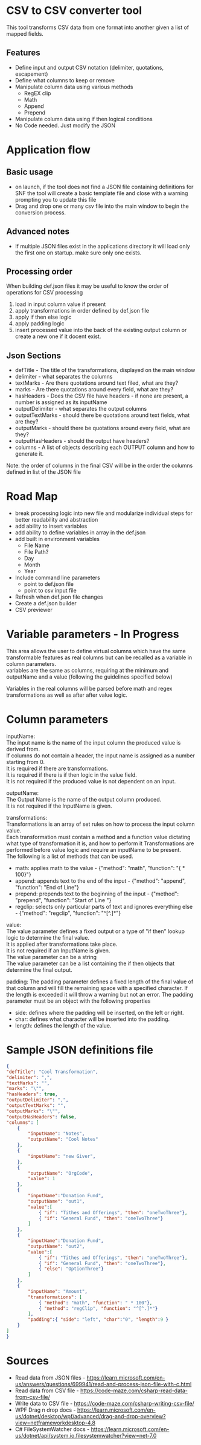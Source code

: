 # CSV to CSV converter tool
This tool transforms CSV data from one format into another given a list of mapped fields.

## Features
- Define input and output CSV notation (delimiter, quotations, escapement)
- Define what columns to keep or remove
- Manipulate column data using various methods
  - RegEX clip
  - Math
  - Append
  - Prepend
- Manipulate column data using if then logical conditions
- No Code needed. Just modify the JSON

# Application flow
## Basic usage
- on launch, if the tool does not find a JSON file containing definitions for SNF the tool will create a basic template file and close with a warning prompting you to update this file
- Drag and drop one or many csv file into the main window to begin the conversion process. 

## Advanced notes
- If multiple JSON files exist in the applications directory it will load only the first one on startup. make sure only one exists.

## Processing order
When building def.json files it may be useful to know the order of operations for CSV processing
1. load in input column value if present
2. apply transformations in order defined by def.json file
3. apply if then else logic
4. apply padding logic
5. insert processed value into the back of the existing output column or create a new one if it docent exist. 

## Json Sections
- defTitle - The title of the transformations, displayed on the main window
- delimiter - what separates the columns
- textMarks - Are there quotations around text filed, what are they?
- marks - Are there quotations around every field, what are they?
- hasHeaders - Does the CSV file have headers - if none are present, a number is assigned as its inputName
- outputDelimiter - what separates the output columns
- outputTextMarks - should there be quotations around text fields, what are they?
- outputMarks - should there be quotations around every field, what are they?
- outputHasHeaders - should the output have headers?
- columns - A list of objects describing each OUTPUT column and how to generate it.

Note: the order of columns in the final CSV will be in the order the columns defined in list of the JSON file

# Road Map
- break processing logic into new file and modularize individual steps for better readability and abstraction
- add ability to insert variables
- add ability to define variables in array in the def.json
- add built in environment variables
  - File Name
  - File Path?
  - Day
  - Month
  - Year
- Include command line parameters
  - point to def.json file
  - point to csv input file
- Refresh when def.json file changes
- Create a def.json builder
- CSV previewer


# Variable parameters - In Progress
This area allows the user to define virtual columns which have the same transformable features as real columns but can be recalled as a variable in column parameters.  
variables are the same as columns, requiring at the minimum and outputName and a value (following the guidelines specified below)

Variables in the real columns will be parsed before math and regex transformations as well as after after value logic. 

# Column parameters
inputName:  
The input name is the name of the input column the produced value is derived from.  
If columns do not contain a header, the input name is assigned as a number starting from 0.  
It is required if there are transformations.  
It is required if there is if then logic in the value field.  
It is not required if the produced value is not dependent on an input. 

outputName:  
The Output Name is the name of the output column produced.  
It is not required if the InputName is given.  

transformations:  
Transformations is an array of set rules on how to process the input column value.  
Each transformation must contain a method and a function value dictating what type of transformation it is, and how to perform it
Transformations are performed before value logic and require an inputName to be present.  
The following is a list of methods that can be used.  
  - math: applies math to the value - {"method": "math", "function": "{ * 100}"}
  - append: appends text to the end of the input - {"method": "append", "function": "End of Line"}
  - prepend: prepends text to the beginning of the input - {"method": "prepend", "function": "Start of Line "}
  - regclip: selects only particular parts of text and ignores everything else - {"method": "regclip", "function": "^[^.]*"}

value:  
The value parameter defines a fixed output or a type of "if then" lookup logic to determine the final value.  
It is applied after transformations take place.  
It is not required if an InputName is given.  
The value parameter can be a string  
The value parameter can be a list containing the if then objects that determine the final output.  

padding:
The padding parameter defines a fixed length of the final value of that column and will fill the remaining space with a specified character.
If the length is exceeded it will throw a warning but not an error.
The padding parameter must be an object with the following properties
- side: defines where the padding will be inserted, on the left or right.
- char: defines what character will be inserted into the padding.
- length: defines the length of the value. 


# Sample JSON definitions file
```JSON
{
"defTitle": "Cool Transformation",
"delimiter": ",",
"textMarks": "",
"marks": "\"",
"hasHeaders": true,
"outputDelimiter": ",",
"outputTextMarks": "",
"outputMarks": "\"",
"outputHasHeaders": false,
"columns": [
	{
		"inputName": "Notes",
		"outputName": "Cool Notes"
	},
	{
		"inputName": "new Giver",
	},
	{
		"outputName": "OrgCode",
		"value": 1
	},
	{
		"inputName":"Donation Fund",
		"outputName": "out1",
		"value":[
			{ "if": "Tithes and Offerings", "then": "oneTwoThree"},
			{ "if": "General Fund", "then": "oneTwoThree"}
		]
	},
	{
		"inputName":"Donation Fund",
		"outputName": "out2",
		"value":[
			{ "if": "Tithes and Offerings", "then": "oneTwoThree"},
			{ "if": "General Fund", "then": "oneTwoThree"},
			{ "else": "OptionThree"}
		]
	},
	{
		"inputName": "Amount",
		"transformations": [
			{ "method": "math", "function": " * 100"},
			{ "method": "regClip", "function": "^[^.]*"}
		],
		"padding":{ "side": "left", "char":"0", "length":9 }
	}
]
}
```

# Sources
- Read data from JSON files - https://learn.microsoft.com/en-us/answers/questions/699941/read-and-process-json-file-with-c.html
- Read data from CSV file - https://code-maze.com/csharp-read-data-from-csv-file/
- Write data to CSV file - https://code-maze.com/csharp-writing-csv-file/
- WPF Drag n drop docs - https://learn.microsoft.com/en-us/dotnet/desktop/wpf/advanced/drag-and-drop-overview?view=netframeworkdesktop-4.8
- C# FileSystemWatcher docs - https://learn.microsoft.com/en-us/dotnet/api/system.io.filesystemwatcher?view=net-7.0
